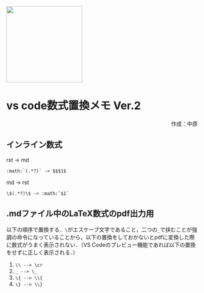 <img src="../logos/BayesML_logo.png" width="200">

# vs code数式置換メモ Ver.2

<div style="text-align:right">
作成：中原
</div>

## インライン数式

rst -> md
```
:math:`(.*?)` -> $$$1$
```

md -> rst
```
\$(.*?)\$ -> :math:`$1`
```

## .mdファイル中のLaTeX数式のpdf出力用

以下の順序で置換する．`\`がエスケープ文字であること，二つの`_`で挟むことが強調の命令になっていることから，以下の置換をしておかないとpdfに変換した際に数式がうまく表示されない．（VS Codeのプレビュー機能であれば以下の置換をせずに正しく表示される．）

1. `\\ --> \cr`
2. `_ --> \_`
3. `\{ --> \\{`
4. `\} --> \\}`
